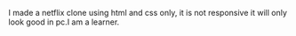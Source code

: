 I made a netflix clone using html and css only, it is not responsive it will only look good in pc.I am a learner.